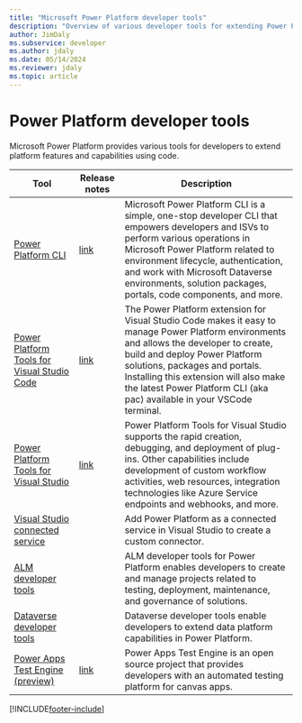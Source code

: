 ```yaml
---
title: "Microsoft Power Platform developer tools"
description: "Overview of various developer tools for extending Power Platform."
author: JimDaly
ms.subservice: developer
ms.author: jdaly
ms.date: 05/14/2024
ms.reviewer: jdaly
ms.topic: article
---
```


# Power Platform developer tools

Microsoft Power Platform provides various tools for developers to extend platform features and capabilities using code.

|Tool | Release notes |Description  |
|---------|---------|---------|
|[Power Platform CLI](cli/introduction.md) |[link](https://www.nuget.org/packages/Microsoft.PowerApps.CLI#releasenotes-body-tab)| Microsoft Power Platform CLI is a simple, one-stop developer CLI that empowers developers and ISVs to perform various operations in Microsoft Power Platform related to environment lifecycle, authentication, and work with Microsoft Dataverse environments, solution packages, portals, code components, and more. |
|[Power Platform Tools for Visual Studio Code](https://marketplace.visualstudio.com/items?itemName=microsoft-IsvExpTools.powerplatform-vscode) | [link](https://github.com/microsoft/powerplatform-vscode/releases) | The Power Platform extension for Visual Studio Code makes it easy to manage Power Platform environments and allows the developer to create, build and deploy Power Platform solutions, packages and portals.  Installing this extension will also make the latest Power Platform CLI (aka pac) available in your VSCode terminal. |
|[Power Platform Tools for Visual Studio](devtools-vs.md) | [link](https://marketplace.visualstudio.com/items?itemName=microsoft-IsvExpTools.PowerPlatformToolsVS2022#release-notes) | Power Platform Tools for Visual Studio supports the rapid creation, debugging, and deployment of plug-ins. Other capabilities include development of custom workflow activities, web resources, integration technologies like Azure Service endpoints and webhooks, and more. |
|[Visual Studio connected service](visual-studio-connected-service.md) ||Add Power Platform as a connected service in Visual Studio to create a custom connector.|
|[ALM developer tools](tools-alm.md) | | ALM developer tools for Power Platform enables developers to create and manage projects related to testing, deployment, maintenance, and governance of solutions. |
|[Dataverse developer tools](tools-dataverse.md) | | Dataverse developer tools enable developers to extend data platform capabilities in Power Platform. |
|[Power Apps Test Engine (preview)](/power-apps/developer/test-engine/overview) | [link](https://github.com/microsoft/PowerApps-TestEngine/releases) | Power Apps Test Engine is an open source project that provides developers with an automated testing platform for canvas apps. |




[!INCLUDE[footer-include](../includes/footer-banner.md)]
